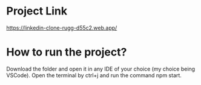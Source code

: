 # Project Link

https://linkedin-clone-rugg-d55c2.web.app/

# How to run the project?

Download the folder and open it in any IDE of your choice (my choice being VSCode). 
Open the terminal by ctrl+j and run the command npm start. 


